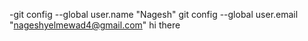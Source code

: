 -git config --global user.name "Nagesh"
git config --global user.email "nageshyelmewad4@gmail.com"
hi there
